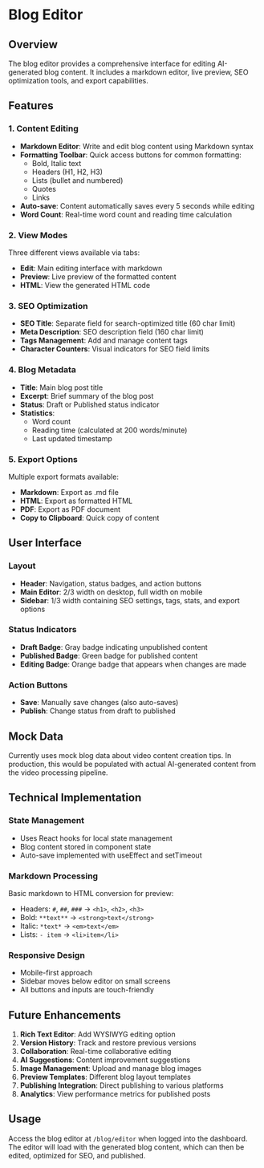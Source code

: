 # Blog Editor

## Overview
The blog editor provides a comprehensive interface for editing AI-generated blog content. It includes a markdown editor, live preview, SEO optimization tools, and export capabilities.

## Features

### 1. Content Editing
- **Markdown Editor**: Write and edit blog content using Markdown syntax
- **Formatting Toolbar**: Quick access buttons for common formatting:
  - Bold, Italic text
  - Headers (H1, H2, H3)
  - Lists (bullet and numbered)
  - Quotes
  - Links
- **Auto-save**: Content automatically saves every 5 seconds while editing
- **Word Count**: Real-time word count and reading time calculation

### 2. View Modes
Three different views available via tabs:
- **Edit**: Main editing interface with markdown
- **Preview**: Live preview of the formatted content
- **HTML**: View the generated HTML code

### 3. SEO Optimization
- **SEO Title**: Separate field for search-optimized title (60 char limit)
- **Meta Description**: SEO description field (160 char limit)
- **Tags Management**: Add and manage content tags
- **Character Counters**: Visual indicators for SEO field limits

### 4. Blog Metadata
- **Title**: Main blog post title
- **Excerpt**: Brief summary of the blog post
- **Status**: Draft or Published status indicator
- **Statistics**:
  - Word count
  - Reading time (calculated at 200 words/minute)
  - Last updated timestamp

### 5. Export Options
Multiple export formats available:
- **Markdown**: Export as .md file
- **HTML**: Export as formatted HTML
- **PDF**: Export as PDF document
- **Copy to Clipboard**: Quick copy of content

## User Interface

### Layout
- **Header**: Navigation, status badges, and action buttons
- **Main Editor**: 2/3 width on desktop, full width on mobile
- **Sidebar**: 1/3 width containing SEO settings, tags, stats, and export options

### Status Indicators
- **Draft Badge**: Gray badge indicating unpublished content
- **Published Badge**: Green badge for published content
- **Editing Badge**: Orange badge that appears when changes are made

### Action Buttons
- **Save**: Manually save changes (also auto-saves)
- **Publish**: Change status from draft to published

## Mock Data
Currently uses mock blog data about video content creation tips. In production, this would be populated with actual AI-generated content from the video processing pipeline.

## Technical Implementation

### State Management
- Uses React hooks for local state management
- Blog content stored in component state
- Auto-save implemented with useEffect and setTimeout

### Markdown Processing
Basic markdown to HTML conversion for preview:
- Headers: `#`, `##`, `###` → `<h1>`, `<h2>`, `<h3>`
- Bold: `**text**` → `<strong>text</strong>`
- Italic: `*text*` → `<em>text</em>`
- Lists: `- item` → `<li>item</li>`

### Responsive Design
- Mobile-first approach
- Sidebar moves below editor on small screens
- All buttons and inputs are touch-friendly

## Future Enhancements

1. **Rich Text Editor**: Add WYSIWYG editing option
2. **Version History**: Track and restore previous versions
3. **Collaboration**: Real-time collaborative editing
4. **AI Suggestions**: Content improvement suggestions
5. **Image Management**: Upload and manage blog images
6. **Preview Templates**: Different blog layout templates
7. **Publishing Integration**: Direct publishing to various platforms
8. **Analytics**: View performance metrics for published posts

## Usage

Access the blog editor at `/blog/editor` when logged into the dashboard. The editor will load with the generated blog content, which can then be edited, optimized for SEO, and published. 